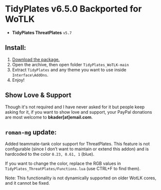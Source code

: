 # TidyPlates v6.5.0 Backported for WoTLK

+ **TidyPlates ThreatPlates** `v5.7`

## Install:

1. [Download the package.](https://github.com/bkader/TidyPlates_WoTLK/archive/refs/heads/main.zip)
2. Open the archive, then open folder `TidyPlates_WoTLK-main`
3. Extract `TidyPlates` and any theme you want to use inside `Interface\AddOns`.
4. Enjoy!

## Show Love & Support

Though it's not required and I have never asked for it but people keep asking for it, if you want to show love and support, your PayPal donations are most welcome to **bkader[at]email.com**.

## `roman-mg` update:

Added teammate-tank color support for ThreatPlates. This feature is not configurable (since I don’t want to maintain or extend this addon) and is hardcoded to the color `0.23, 0.61, 1` (blue).

If you want to change the color, replace the RGB values in` TidyPlates_ThreatPlates/Functions.lua` (use CTRL+F to find them).

Note: This functionality is not dynamically supported on older WotLK cores, and it cannot be fixed.
